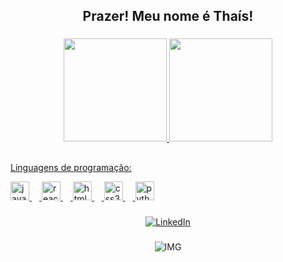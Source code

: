 <h2 align="center">Prazer! Meu nome é Thaís!</h2>

###

<!-- GithubStats -->
<div align="center">
  <a href="https://github.com/Thais-Schmidt">
  <img height="165em" src="https://github-readme-stats.vercel.app/api?username=Thais-Schmidt&theme=radical&hide_border=false&include_all_commits=false&count_private=false"/>
  <img height="165em" src="https://github-readme-stats.vercel.app/api/top-langs/?username=Thais-Schmidt&theme=radical&hide_border=false&include_all_commits=false&count_private=false&layout=compact"/>
</div>

##

<p>Linguagens de programação:</p>

<div align="left">
  <img src="https://cdn.jsdelivr.net/gh/devicons/devicon/icons/javascript/javascript-original.svg" height="30" alt="javascript logo"  />
  <img width="12" />
  <img src="https://cdn.jsdelivr.net/gh/devicons/devicon/icons/react/react-original.svg" height="30" alt="react logo"  />
  <img width="12" />
  <img src="https://cdn.jsdelivr.net/gh/devicons/devicon/icons/html5/html5-original.svg" height="30" alt="html5 logo"  />
  <img width="12" />
  <img src="https://cdn.jsdelivr.net/gh/devicons/devicon/icons/css3/css3-original.svg" height="30" alt="css3 logo"  />
  <img width="12" />
  <img src="https://cdn.jsdelivr.net/gh/devicons/devicon/icons/python/python-original.svg" height="30" alt="python logo"  />
</div>

###

<!-- Redes Social -->
<div align="center">
  <a href="https://www.linkedin.com/in/tha%C3%ADs-schmidt/">
    <img src="https://img.shields.io/badge/LinkedIn-0077B5?style=for-the-badge&logo=linkedin&logoColor=white" alt="LinkedIn">
  </a>
</div>

###

<!-- GIF -->
<p align="center">
  <!--<img align="center" src="https://user-images.githubusercontent.com/74038190/212750996-938b257b-266c-45a7-9af7-655341c0f58b.gif" alt="Imagem" style="transform: rotate(-90deg);"> -->
  <img src="https://images.squarespace-cdn.com/content/v1/5c702bc465019f9573ec4c2b/1630094368745-GB8NVYEVVHB2UKX8Y3FU/final+with+character+in+window.gif" alt="IMG" >
</p>






